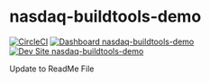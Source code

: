 # nasdaq-buildtools-demo

[![CircleCI](https://circleci.com/gh/pantheonsteve/nasdaq-buildtools-demo.svg?style=shield)](https://circleci.com/gh/pantheonsteve/nasdaq-buildtools-demo)
[![Dashboard nasdaq-buildtools-demo](https://img.shields.io/badge/dashboard-nasdaq_buildtools_demo-yellow.svg)](https://dashboard.pantheon.io/sites/950f1a48-e485-4710-9d67-b14ad0d981cc#dev/code)
[![Dev Site nasdaq-buildtools-demo](https://img.shields.io/badge/site-nasdaq_buildtools_demo-blue.svg)](http://dev-nasdaq-buildtools-demo.pantheonsite.io/)

Update to ReadMe File
